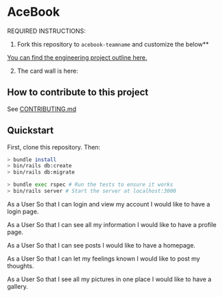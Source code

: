 # AceBook

REQUIRED INSTRUCTIONS:

1. Fork this repository to `acebook-teamname` and customize
the below**

[You can find the engineering project outline here.](https://github.com/makersacademy/course/tree/master/engineering_projects/rails)

2. The card wall is here: <please update>

## How to contribute to this project
See [CONTRIBUTING.md](CONTRIBUTING.md)

## Quickstart

First, clone this repository. Then:

```bash
> bundle install
> bin/rails db:create
> bin/rails db:migrate

> bundle exec rspec # Run the tests to ensure it works
> bin/rails server # Start the server at localhost:3000
```

<!-- ------------------ User Stories ------------------------ -->

As a User
So that I can login and view my account
I would like to have a login page.

As a User
So that I can see all my information
I would like to have a profile page.

As a User
So that I can see posts
I would like to have a homepage.

As a User
So that I can let my feelings known
I would like to post my thoughts.

As a User
So that I see all my pictures in one place
I would like to have a gallery.